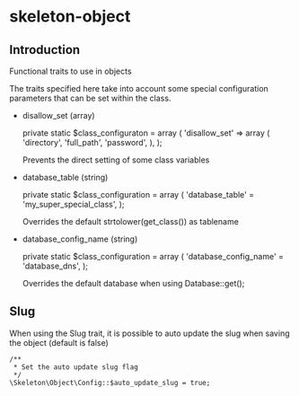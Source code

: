 # skeleton-object

## Introduction

Functional traits to use in objects

The traits specified here take into account some special configuration parameters that can be set within the class.

* disallow_set (array)

    private static $class_configuraton = array (
      'disallow_set' => array (
        'directory',
        'full_path',
        'password',
      ),
    );

  Prevents the direct setting of some class variables

* database_table (string)

    private static $class_configuration = array (
      'database_table' = 'my_super_special_class',
    );

  Overrides the default strtolower(get_class()) as tablename

* database_config_name (string)

    private static $class_configuration = array (
      'database_config_name' = 'database_dns',
    );

  Overrides the default database when using Database::get();


## Slug

When using the Slug trait, it is possible to auto update the slug when saving the object (default is false)

    /**
     * Set the auto update slug flag
     */
    \Skeleton\Object\Config::$auto_update_slug = true;
